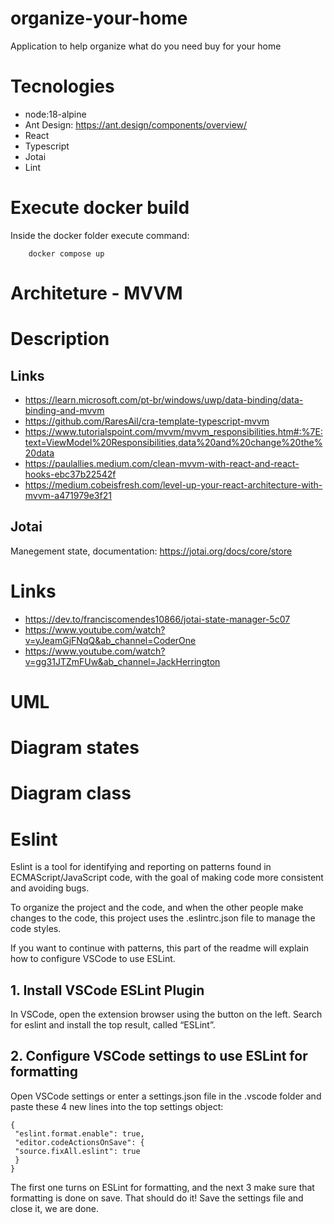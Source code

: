 # organize-your-home
Application to help organize what do you need buy for your home

# Tecnologies
- node:18-alpine
- Ant Design: https://ant.design/components/overview/
- React
- Typescript
- Jotai
- Lint

# Execute docker build

Inside the docker folder execute command:
```
	docker compose up
```

# Architeture - MVVM

# Description

## Links
- https://learn.microsoft.com/pt-br/windows/uwp/data-binding/data-binding-and-mvvm
- https://github.com/RaresAil/cra-template-typescript-mvvm
- https://www.tutorialspoint.com/mvvm/mvvm_responsibilities.htm#:%7E:text=ViewModel%20Responsibilities,data%20and%20change%20the%20data
- https://paulallies.medium.com/clean-mvvm-with-react-and-react-hooks-ebc37b22542f
- https://medium.cobeisfresh.com/level-up-your-react-architecture-with-mvvm-a471979e3f21

## Jotai

Manegement state, documentation: https://jotai.org/docs/core/store

# Links
- https://dev.to/franciscomendes10866/jotai-state-manager-5c07
- https://www.youtube.com/watch?v=yJeamGjFNqQ&ab_channel=CoderOne
- https://www.youtube.com/watch?v=gg31JTZmFUw&ab_channel=JackHerrington

# UML

# Diagram states

# Diagram class

# Eslint

Eslint is a tool for identifying and reporting on patterns found in ECMAScript/JavaScript code, with the goal of making code more consistent and avoiding bugs.

To organize the project and the code, and when the other people make changes to the code, this project uses the .eslintrc.json file to manage the code styles.

If you want to continue with patterns, this part of the readme will explain how to configure VSCode to use ESLint.

## 1. Install VSCode ESLint Plugin
In VSCode, open the extension browser using the button on the left. Search for eslint and install the top result, called “ESLint”.

## 2. Configure VSCode settings to use ESLint for formatting

Open VSCode settings or enter a settings.json file in the .vscode folder and paste these 4 new lines into the top settings object:

```
{
 "eslint.format.enable": true,
 "editor.codeActionsOnSave": {
 "source.fixAll.eslint": true
 }
}

```

The first one turns on ESLint for formatting, and the next 3 make sure that formatting is done on save. That should do it! Save the settings file and close it, we are done.
